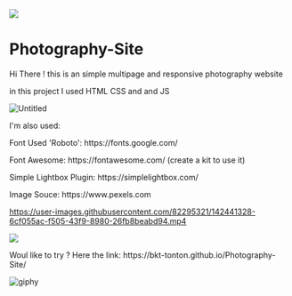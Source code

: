 <img src= "https://camo.githubusercontent.com/71b837571c48af3aa60a73dbc9d5936aa359d78efbfa8a6743cbbbc16b80ef4d/68747470733a2f2f63646e2e646973636f72646170702e636f6d2f6174746163686d656e74732f3830353930323039333930363630383138362f3830353931333937323533353539303932322f74656e6f722e676966"/>

<h1>Photography-Site</h1>
<p> Hi There ! this is an simple multipage and responsive photography website </p>
<p> in this project I used HTML CSS and and JS <p>

  ![Untitled](https://user-images.githubusercontent.com/82295321/142441178-8db8f7c2-e22e-42b7-ae26-a72294776cb5.png)



<p> I'm also used: </p>
<p>Font Used 'Roboto': https://fonts.google.com/ </p>
<p>Font Awesome: https://fontawesome.com/ (create a kit to use it) </p>
<p>Simple Lightbox Plugin: https://simplelightbox.com/ </p>
<p>Image Souce: https://www.pexels.com </p>


https://user-images.githubusercontent.com/82295321/142441328-6cf055ac-f505-43f9-8980-26fb8beabd94.mp4


<img src= "https://camo.githubusercontent.com/71b837571c48af3aa60a73dbc9d5936aa359d78efbfa8a6743cbbbc16b80ef4d/68747470733a2f2f63646e2e646973636f72646170702e636f6d2f6174746163686d656e74732f3830353930323039333930363630383138362f3830353931333937323533353539303932322f74656e6f722e676966"/>

<p> Woul like to try ? Here the link: https://bkt-tonton.github.io/Photography-Site/ </p>

![giphy](https://user-images.githubusercontent.com/82295321/142442359-efc5245b-1983-4787-a068-24f78012fea5.gif)
